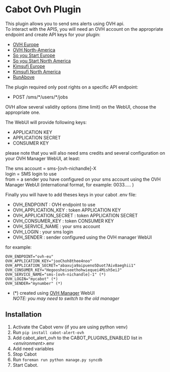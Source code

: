 Cabot Ovh Plugin
=====

This plugin allows you to send sms alerts using OVH api.  
To interact with the APIS, you will need an OVH account on the appropriate endpoint and create API keys for your plugin:  
- [OVH Europe](https://eu.api.ovh.com/createToken/)  
- [OVH North-America](https://ca.api.ovh.com/createToken/)  
- [So you Start Europe](https://eu.api.soyoustart.com/createToken/)  
- [So you Start North America](https://ca.api.soyoustart.com/createToken/)  
- [Kimsufi Europe](https://eu.api.kimsufi.com/createToken/)  
- [Kimsufi North America](https://ca.api.kimsufi.com/createToken/)  
- [RunAbove](https://api.runabove.com/createToken/)  

The plugin required only post rights on a specific API endpoint:  
- POST /sms/\*/users/\*/jobs

OVH allow several validity options (time limit) on the WebUI, choose the appropriate one.  

The WebUI will provide following keys:  

- APPLICATION KEY  
- APPLICATION SECRET  
- CONSUMER KEY  

please note that you will also need sms credits and several configuration on your OVH Manager WebUI, at least:  

The sms account = sms-[ovh-nichandle]-X  
login = SMS login to use  
from = a sender you have configured on your sms account using the OVH Manager WebUI (international format, for example: 0033..... )  


Finally you will have to add theses keys in your cabot .env file:  

- OVH_ENDPOINT  : OVH endpoint to use
- OVH_APPLICATION_KEY  : token APPLICATION KEY
- OVH_APPLICATION_SECRET : token APPLICATION SECRET  
- OVH_CONSUMER_KEY  : token CONSUMER KEY
- OVH_SERVICE_NAME  : your sms account
- OVH_LOGIN  : your sms login
- OVH_SENDER  : sender configured using the OVH manager WebUI

for example:
```
OVH_ENDPOINT="ovh-eu"
OVH_APPLICATION_KEY="jooChoh8thee4noo"
OVH_APPLICATION_SECRET="abaxuja9aipueno5Duot7Aiv8aeghii1"
OVH_CONSUMER_KEY="Hegoosheiseethohwiequei4Mish5eiJ"
OVH_SERVICE_NAME="sms-[ovh-nichandle]-1" (*)
OVH_LOGIN="mycabot" (*)
OVH_SENDER="mynumber" (*)
```
- (\*) created using [OVH Manager](https://www.ovh.com/manager/web/login/) WebUI  
*NOTE: you may need to switch to the old manager*

Installation
----
1. Activate the Cabot venv (if you are using python venv)
1. Run `pip install cabot-alert-ovh`
1. Add cabot_alert_ovh to the CABOT_PLUGINS_ENABLED list in *\<environment\>*.env
1. Add need variables
1. Stop Cabot
1.  Run `foreman run python manage.py syncdb`
1. Start Cabot.
